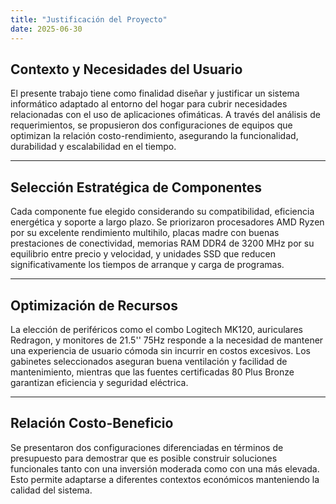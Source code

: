 ```yaml
---
title: "Justificación del Proyecto"
date: 2025-06-30
---
```


##  Contexto y Necesidades del Usuario

El presente trabajo tiene como finalidad diseñar y justificar un sistema informático adaptado al entorno del hogar para cubrir necesidades relacionadas con el uso de aplicaciones ofimáticas. A través del análisis de requerimientos, se propusieron dos configuraciones de equipos que optimizan la relación costo-rendimiento, asegurando la funcionalidad, durabilidad y escalabilidad en el tiempo.

---

##  Selección Estratégica de Componentes

Cada componente fue elegido considerando su compatibilidad, eficiencia energética y soporte a largo plazo. Se priorizaron procesadores AMD Ryzen por su excelente rendimiento multihilo, placas madre con buenas prestaciones de conectividad, memorias RAM DDR4 de 3200 MHz por su equilibrio entre precio y velocidad, y unidades SSD que reducen significativamente los tiempos de arranque y carga de programas.

---

##  Optimización de Recursos

La elección de periféricos como el combo Logitech MK120, auriculares Redragon, y monitores de 21.5'' 75Hz responde a la necesidad de mantener una experiencia de usuario cómoda sin incurrir en costos excesivos. Los gabinetes seleccionados aseguran buena ventilación y facilidad de mantenimiento, mientras que las fuentes certificadas 80 Plus Bronze garantizan eficiencia y seguridad eléctrica.

---

##  Relación Costo-Beneficio

Se presentaron dos configuraciones diferenciadas en términos de presupuesto para demostrar que es posible construir soluciones funcionales tanto con una inversión moderada como con una más elevada. Esto permite adaptarse a diferentes contextos económicos manteniendo la calidad del sistema.